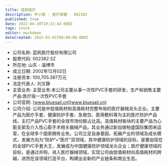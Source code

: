 ```yaml
---
title: 蓝帆医疗
description: 中小板 - 医疗保健 - 002382
published: true
date: 2022-04-30T19:21:44.000Z
tags: stock
editor: markdown
dateCreated: 2022-01-01T00:00:00.000Z
---
```


- 公司名称: 蓝帆医疗股份有限公司
- 股票代码: 002382.SZ
- 所在地: 山东 - 淄博市
- 成立日期: 2002年12月02日
- 注册资本: 100,705.387万元
- 法定代表人: 刘文静
- 主营业务: 主营业务:本公司主要从事一次性PVC手套的研发，生产和销售主要产品:医疗级一次性PVC手套
- 公司官网: [www.bluesail.cn](www.bluesail.cn)
- 公司介绍: 公司是中低值耗材和高值耗材完整布局的医疗器械龙头企业。主要产品为医疗手套、健康防护手套、急救包、医用敷料等为主的医疗防护产品线，主打产品PVC手套的全球市场份额占比高。高值耗材板块的主要产品为心脏支架及介入性心脏手术相关器械产品，其业务通过新加坡柏盛国际集团来运营，在全球多个国家拥有业务。公司立足自身基因，拓展产业的领域及成长模式，发展方向为“防护”+“医疗”双领域，其中健康防护领域的目标，是要由现在的全球PVC手套大王，发展成为中国健康防护领域龙头企业；医疗健康领域的目标，是通过并购，进入医疗器械领域，实现公司由低值耗材向高值耗材的跨越，进而在该领域打造平台，构建出全新的产业链条和商业生态。


